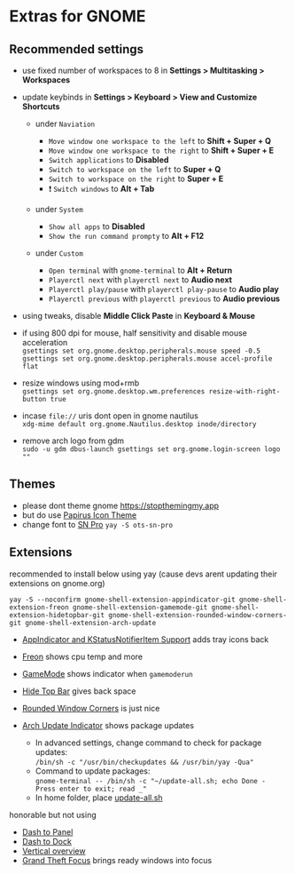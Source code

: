 # Extras for GNOME

## Recommended settings

-   use fixed number of workspaces to 8 in **Settings > Multitasking > Workspaces**

-   update keybinds in **Settings > Keyboard > View and Customize Shortcuts**

    -   under `Naviation`

        -   `Move window one workspace to the left` to **Shift + Super + Q**
        -   `Move window one workspace to the right` to **Shift + Super + E**
        -   `Switch applications` to **Disabled**
        -   `Switch to workspace on the left` to **Super + Q**
        -   `Switch to workspace on the right` to **Super + E**
        -   ❗ `Switch windows` to **Alt + Tab**

    -   under `System`

        -   `Show all apps` to **Disabled**
        -   `Show the run command prompty` to **Alt + F12**

    -   under `Custom`
        -   `Open terminal` with `gnome-terminal` to **Alt + Return**
        -   `Playerctl next` with `playerctl next` to **Audio next**
        -   `Playerctl play/pause` with `playerctl play-pause` to **Audio play**
        -   `Playerctl previous` with `playerctl previous` to **Audio previous**

-   using tweaks, disable **Middle Click Paste** in **Keyboard & Mouse**

-   if using 800 dpi for mouse, half sensitivity and disable mouse acceleration<br>
    `gsettings set org.gnome.desktop.peripherals.mouse speed -0.5`<br>
    `gsettings set org.gnome.desktop.peripherals.mouse accel-profile flat`

-   resize windows using mod+rmb<br>
    `gsettings set org.gnome.desktop.wm.preferences resize-with-right-button true`

-   incase `file://` uris dont open in gnome nautilus<br>
    `xdg-mime default org.gnome.Nautilus.desktop inode/directory`

-   remove arch logo from gdm<br>
    `sudo -u gdm dbus-launch gsettings set org.gnome.login-screen logo ""`

## Themes

-   please dont theme gnome https://stopthemingmy.app
-   but do use [Papirus Icon Theme](https://github.com/PapirusDevelopmentTeam/papirus-icon-theme)
-   change font to [SN Pro](https://supernotes.app/open-source/sn-pro/) `yay -S ots-sn-pro`

## Extensions

recommended to install below using yay (cause devs arent updating their extensions on gnome.org)

`yay -S --noconfirm gnome-shell-extension-appindicator-git gnome-shell-extension-freon gnome-shell-extension-gamemode-git gnome-shell-extension-hidetopbar-git gnome-shell-extension-rounded-window-corners-git gnome-shell-extension-arch-update`

-   [AppIndicator and KStatusNotifierItem Support](https://extensions.gnome.org/extension/615/appindicator-support/) adds tray icons back
-   [Freon](https://extensions.gnome.org/extension/841/freon/) shows cpu temp and more
-   [GameMode](https://extensions.gnome.org/extension/1852/gamemode/) shows indicator when `gamemoderun`
-   [Hide Top Bar](https://extensions.gnome.org/extension/545/hide-top-bar/) gives back space
-   [Rounded Window Corners](https://extensions.gnome.org/extension/5237/rounded-window-corners/) is just nice
-   [Arch Update Indicator](https://extensions.gnome.org/extension/1010/archlinux-updates-indicator/) shows package updates

    -   In advanced settings, change command to check for package updates:<br>
        `/bin/sh -c "/usr/bin/checkupdates && /usr/bin/yay -Qua"`
    -   Command to update packages:<br>
        `gnome-terminal -- /bin/sh -c "~/update-all.sh; echo Done - Press enter to exit; read _"`
    -   In home folder, place [update-all.sh](https://raw.githubusercontent.com/makidoll/dots/main/other/update-all.sh)

honorable but not using

-   [Dash to Panel](https://extensions.gnome.org/extension/1160/dash-to-panel/)
-   [Dash to Dock](https://extensions.gnome.org/extension/307/dash-to-dock/)
-   [Vertical overview](https://extensions.gnome.org/extension/4144/vertical-overview/)
-   [Grand Theft Focus](https://extensions.gnome.org/extension/5410/grand-theft-focus/) brings ready windows into focus
